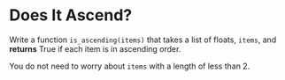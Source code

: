 # Does It Ascend?

Write a function `is_ascending(items)` that takes a list of floats, `items`, and **returns** True if each item is in ascending order.

You do not need to worry about `items` with a length of less than 2.
